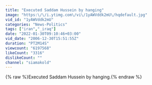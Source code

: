 ```yaml
---
title: "Executed Saddam Hussein by hanging"
image: "https:\/\/i.ytimg.com\/vi\/1yAWVddk2mU\/hqdefault.jpg"
vid_id: "1yAWVddk2mU"
categories: "News-Politics"
tags: ["iran","_iraq"]
date: "2022-01-30T09:10:46+03:00"
vid_date: "2006-12-30T15:51:55Z"
duration: "PT2M14S"
viewcount: "6197568"
likeCount: "3316"
dislikeCount: ""
channel: "siamakold"
---
```

{% raw %}Executed Saddam Hussein by hanging.{% endraw %}
